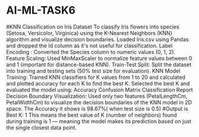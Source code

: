 # AI-ML-TASK6
#KNN Classification on Iris Dataset
To classify Iris flowers into species (Setosa, Versicolor, Virginica) using the K-Nearest Neighbors (KNN) algorithm and visualize decision boundaries.
Loaded Iris.csv using Pandas and dropped the Id column as it's not useful for classification.
Label Encoding : Converted the Species column to numeric values (0, 1, 2).
Feature Scaling: Used MinMaxScaler to normalize feature values between 0 and 1 (important for distance-based KNN).
Train-Test Split: Split the dataset into training and testing sets (50% test size for evaluation).
KNN Model Training: Trained KNN classifiers for K values from 1 to 20 and calculated and plotted accuracy for each K to find the best K.
Selected the best K and evaluated the model using:
Accuracy
Confusion Matrix
Classification Report
Decision Boundary Visualization: Used only two features (PetalLengthCm, PetalWidthCm) to visualize the decision boundaries of the KNN model in 2D space.
The Accuracy it shows  is 98.67%( when test size is 0.5)
#Output is Best K: 1
This means the best value of K (number of neighbors) found during training is 1 — meaning the model makes its prediction based on just the single closest data point.

